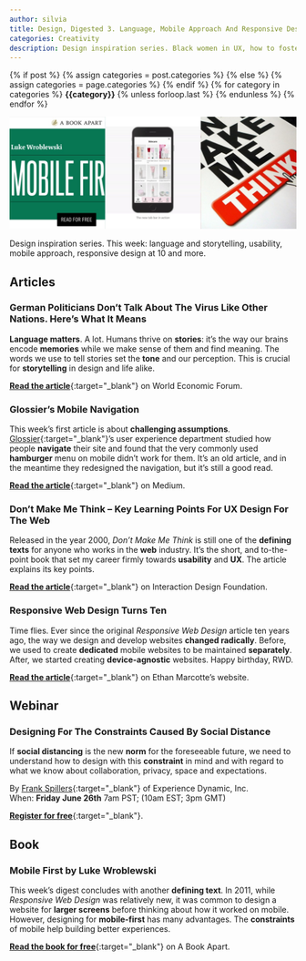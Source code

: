 ```yaml
---
author: silvia
title: Design, Digested 3. Language, Mobile Approach And Responsive Design At 10
categories: Creativity
description: Design inspiration series. Black women in UX, how to foster creativity, and the time David Bowie scolded MTV.
---
```

<div class="post-categories">
  {% if post %}
    {% assign categories = post.categories %}
  {% else %}
    {% assign categories = page.categories %}
  {% endif %}
  {% for category in categories %}
  <strong>{{category}}</strong>
  {% unless forloop.last %}&nbsp;{% endunless %}
  {% endfor %}
</div>

![Design, Digested #3: Language, Mobile Approach And Responsive Design At 10](/assets/images/design-digested-3.jpg)

Design inspiration series. This week: language and storytelling, usability, mobile approach, responsive design at 10 and more.

## Articles

### German Politicians Don’t Talk About The Virus Like Other Nations. Here’s What It Means

**Language matters**. A lot. Humans thrive on **stories**: it’s the way our brains encode **memories** while we make sense of them and find meaning. The words we use to tell stories set the **tone** and our perception. This is crucial for **storytelling** in design and life alike.

[**Read the article**](https://www.weforum.org/agenda/2020/06/coronavirus-pandemic-covid19-germany-politicians-language){:target="_blank"} on World Economic Forum.

### Glossier’s Mobile Navigation

This week’s first article is about **challenging assumptions**. [Glossier](https://www.glossier.com/){:target="_blank"}’s user experience department studied how people **navigate** their site and found that the very commonly used **hamburger** menu on mobile didn’t work for them. It’s an old article, and in the meantime they redesigned the navigation, but it’s still a good read.

[**Read the article**](https://medium.com/glossier/glossiers-mobile-navigation-4a944e65b0b7){:target="_blank"} on Medium.

### Don’t Make Me Think – Key Learning Points For UX Design For The Web

Released in the year 2000, _Don’t Make Me Think_ is still one of the **defining texts** for anyone who works in the **web** industry. It’s the short, and to-the-point book that set my career firmly towards **usability** and **UX**. The article explains its key points.

[**Read the article**](https://www.interaction-design.org/literature/article/don-t-make-me-think-key-learning-points-for-ux-design-for-the-web?r=silvia-maggi){:target="_blank"} on Interaction Design Foundation.

### Responsive Web Design Turns Ten

Time flies. Ever since the original _Responsive Web Design_ article ten years ago, the way we design and develop websites **changed radically**. Before, we used to create **dedicated** mobile websites to be maintained **separately**. After, we started creating **device-agnostic** websites. Happy birthday, RWD.

[**Read the article**](https://ethanmarcotte.com/wrote/responsive-design-at-10/){:target="_blank"} on Ethan Marcotte’s website.

## Webinar

### Designing For The Constraints Caused By Social Distance

If **social distancing** is the new **norm** for the foreseeable future, we need to understand how to design with this **constraint** in mind and with regard to what we know about collaboration, privacy, space and expectations.

By [Frank Spillers](https://www.linkedin.com/in/frankspillers/){:target="_blank"} of Experience Dynamic, Inc.   
When: **Friday June 26th** 7am PST; (10am EST; 3pm GMT)

[**Register for free**](https://lnkd.in/dM3g_gR){:target="_blank"}.

## Book

### Mobile First by Luke Wroblewski

This week’s digest concludes with another **defining text**. In 2011, while _Responsive Web Design_ was relatively new, it was common to design a website for **larger screens** before thinking about how it worked on mobile. However, designing for **mobile-first** has many advantages. The **constraints** of mobile help building better experiences.

[**Read the book for free**](http://mobile-first.abookapart.com/){:target="_blank"} on A Book Apart.

